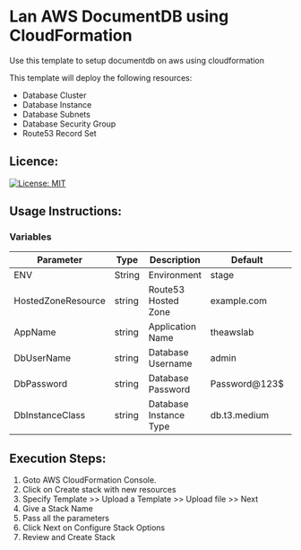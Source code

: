 # Lan AWS DocumentDB using CloudFormation
Use this template to setup documentdb on aws using cloudformation

This template will deploy the following resources:
- Database Cluster
- Database Instance
- Database Subnets
- Database Security Group
- Route53 Record Set

## Licence:
[![License: MIT](https://img.shields.io/badge/License-MIT-green.svg)](https://opensource.org/licenses/MIT)

## Usage Instructions:

### Variables

| Parameter            |  Type   | Description            | Default                      | Required |
| -------------------- | ------- | ---------------------- | ---------------------------- | -------- |
| ENV                  | String  | Environment            | stage                        | Y        |
| HostedZoneResource   | string  | Route53 Hosted Zone    | example.com                  | Y        |
| AppName              | string  | Application Name       | theawslab                    | Y        |
| DbUserName           | string  | Database Username      | admin                        | Y        |
| DbPassword           | string  | Database Password      | Password@123$                | Y        |
| DbInstanceClass      | string  | Database Instance Type | db.t3.medium                 | Y        |

## Execution Steps:

1. Goto AWS CloudFormation Console.
2. Click on Create stack with new resources
3. Specify Template >> Upload a Template >> Upload file >> Next
4. Give a Stack Name
5. Pass all the parameters
6. Click Next on Configure Stack Options
7. Review and Create Stack
